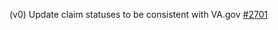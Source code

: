 (v0) Update claim statuses to be consistent with VA.gov [#2701](https://github.com/department-of-veterans-affairs/vets-api/pull/2701)

